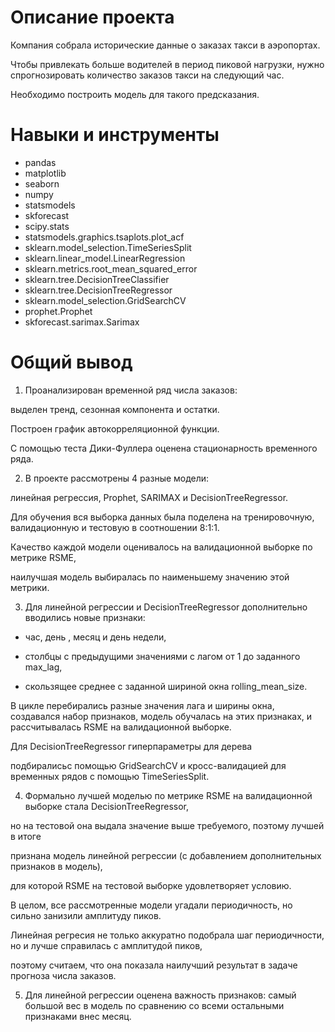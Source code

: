 # Описание проекта
Компания собрала исторические данные о заказах такси в аэропортах. 

Чтобы привлекать больше водителей в период пиковой нагрузки, 
нужно спрогнозировать количество заказов такси на следующий час. 

Необходимо построить модель для такого предсказания.

# Навыки и инструменты
- pandas
- matplotlib
- seaborn
- numpy
- statsmodels
- skforecast
- scipy.stats
- statsmodels.graphics.tsaplots.plot_acf
- sklearn.model_selection.TimeSeriesSplit
- sklearn.linear_model.LinearRegression
- sklearn.metrics.root_mean_squared_error
- sklearn.tree.DecisionTreeClassifier
- sklearn.tree.DecisionTreeRegressor
- sklearn.model_selection.GridSearchCV
- prophet.Prophet
- skforecast.sarimax.Sarimax

# Общий вывод
1. Проанализирован временной ряд числа заказов:

выделен тренд, сезонная компонента и остатки.

Построен график автокорреляционной функции.

С помощью теста Дики-Фуллера оценена стационарность временного ряда.

2. В проекте рассмотрены 4  разные модели:

линейная регрессия, Prophet, SARIMAX и DecisionTreeRegressor.

Для обучения вся выборка данных была поделена на тренировочную, валидационную и тестовую в соотношении 8:1:1.

Качество каждой модели оценивалось на валидационной выборке по метрике RSME,

наилучшая модель  выбиралась по наименьшему значению этой метрики.

3. Для линейной регрессии и DecisionTreeRegressor дополнительно вводились новые признаки:

  - час, день , месяц и день недели,

  - столбцы с предыдущими значениями с лагом от 1 до заданного max_lag,

  - скользящее среднее с заданной шириной окна rolling_mean_size.

В цикле перебирались разные значения лага и ширины окна, создавался набор признаков, модель обучалась на этих признаках,
и рассчитывалась RSME на валидационной выборке.

Для DecisionTreeRegressor гиперпараметры для дерева 

подбиралисьс помощью GridSearchCV и кросс-валидацией для временных рядов с помощью TimeSeriesSplit. 

4. Формально лучшей моделью по метрике RSME на валидационной выборке стала DecisionTreeRegressor, 

но на тестовой она выдала  значение выше требуемого, поэтому лучшей в итоге 

признана модель линейной регрессии (с добавлением дополнительных признаков в модель), 

для которой RSME на тестовой выборке удовлетворяет условию.

В целом, все рассмотренные модели угадали периодичность, но сильно занизили амплитуду пиков.

Линейная регресия не только аккуратно подобрала шаг периодичности, но и лучше справилась с амплитудой пиков, 

поэтому считаем, что она показала наилучший результат в задаче прогноза числа заказов.

5. Для линейной регрессии оценена важность признаков: самый большой вес в модель по сравнению со всеми остальными признаками внес месяц. 

